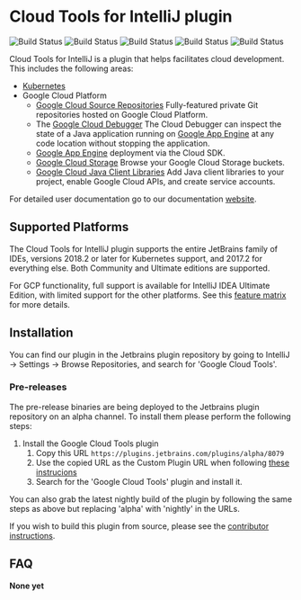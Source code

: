 # Cloud Tools for IntelliJ plugin

![Build Status](https://storage.googleapis.com/cloud-tools-for-java-kokoro-build-badges/intellij-ubuntu-master-orb.svg)
![Build Status](https://storage.googleapis.com/cloud-tools-for-java-kokoro-build-badges/intellij-windows-master-orb.svg)
![Build Status](https://storage.googleapis.com/cloud-tools-for-java-kokoro-build-badges/intellij-macos-master-orb.svg)
![Build Status](https://storage.googleapis.com/cloud-tools-for-java-kokoro-build-badges/intellij-ubuntu-master-previous-version-orb.svg)
![Build Status](https://storage.googleapis.com/cloud-tools-for-java-kokoro-build-badges/intellij-ubuntu-master-eap-orb.svg)

Cloud Tools for IntelliJ is a plugin that helps facilitates cloud development. This includes the 
following areas:

* [Kubernetes](https://github.com/GoogleCloudPlatform/google-cloud-intellij/tree/master/kubernetes)
* Google Cloud Platform
  * [Google Cloud Source Repositories](https://cloud.google.com/tools/cloud-repositories/) 
    Fully-featured private Git repositories hosted on Google Cloud Platform.
  * The [Google Cloud Debugger](https://cloud.google.com/tools/cloud-debugger/) 
    The Cloud Debugger can inspect the state of a Java application running on 
    [Google App Engine](https://cloud.google.com/appengine/)
    at any code location without stopping the application.
  * [Google App Engine](https://cloud.google.com/appengine/docs/) deployment via the Cloud SDK.
  * [Google Cloud Storage](https://cloud.google.com/storage/) 
    Browse your Google Cloud Storage buckets.
  * [Google Cloud Java Client Libraries](https://cloud.google.com/tools/intellij/docs/client-libraries) 
    Add Java client libraries to your project, enable Google Cloud APIs, and create service accounts.

For detailed user documentation go to our documentation
 [website](https://cloud.google.com/tools/intellij/docs/?utm_source=github&utm_medium=google-cloud-intellij&utm_campaign=ToolsforIntelliJ).

## Supported Platforms

The Cloud Tools for IntelliJ plugin supports the entire JetBrains family of IDEs, versions 2018.2 or 
later for Kubernetes support, and 2017.2 for everything else. Both Community and Ultimate editions
are supported.

For GCP functionality, full support is available for IntelliJ IDEA Ultimate Edition, with limited
support for the other platforms. See this [feature matrix](https://github.com/GoogleCloudPlatform/google-cloud-intellij/blob/master/docs/gcp-feature-matrix.md) 
for more details.

## Installation

You can find our plugin in the Jetbrains plugin repository by going to IntelliJ -> Settings -> Browse Repositories, and search for 'Google Cloud Tools'. 

### Pre-releases 

The pre-release binaries are being deployed to the Jetbrains plugin repository on an alpha
channel. To install them please perform the following steps:

1. Install the Google Cloud Tools plugin
    1. Copy this URL `https://plugins.jetbrains.com/plugins/alpha/8079`
    1. Use the copied URL as the Custom Plugin URL when following [these instrucions](https://www.jetbrains.com/idea/help/managing-enterprise-plugin-repositories.html)
    1. Search for the 'Google Cloud Tools' plugin and install it.

You can also grab the latest nightly build of the plugin by following the same steps as above but 
replacing 'alpha' with 'nightly' in the URLs.

If you wish to build this plugin from source, please see the
[contributor instructions](https://github.com/GoogleCloudPlatform/google-cloud-intellij/blob/master/CONTRIBUTING.md).

## FAQ


**None yet**
